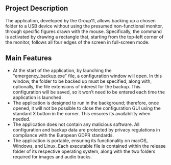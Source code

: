 ## Project Description
The application, developed by the Group11, allows backing up a chosen folder to a USB device without using the presumed non-functional monitor, through specific figures drawn with the mouse.
Specifically, the command is activated by drawing a rectangle that, starting from the top-left corner of the monitor, follows all four edges of the screen in full-screen mode.

## Main Features
- At the start of the application, by launching the "emergency_backup.exe" file, a configuration window will open. In this window, the folder to be backed up must be specified, along with, optionally, the file extensions of interest for the backup. This configuration will be saved, so it won’t need to be entered each time the application is launched.
- The application is designed to run in the background; therefore, once opened, it will not be possible to close the configuration GUI using the standard X button in the corner. This ensures its availability when needed.
- The application does not contain any malicious software. All configuration and backup data are protected by privacy regulations in compliance with the European GDPR standards.
- The application is portable, ensuring its functionality on macOS, Windows, and Linux. Each executable file is contained within the release folder of its respective operating system, along with the two folders required for images and audio tracks.